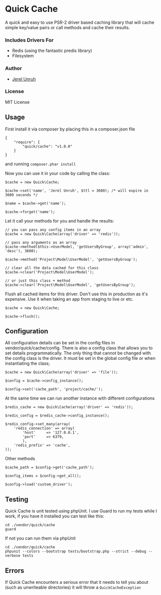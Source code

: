 # Quick Cache

A quick and easy to use PSR-2 driver based caching library that will cache simple key/value pairs or call methods and cache their results.

### Includes Drivers For

* Redis (using the fantastic predis library)
* Filesystem

### Author

* [Jerel Unruh](http://unruhdesigns.com/)

### License

MIT License

## Usage

First install it via composer by placing this in a composer.json file

	{
		"require": {
		    "quick/cache": "v1.0.0"
		}
	}

and running `composer.phar install`

Now you can use it in your code by calling the class:

	$cache = new Quick\Cache;

	$cache->set('name', 'Jerel Unruh', $ttl = 3600); /* will expire in 3600 seconds */

	$name = $cache->get('name');

	$cache->forget('name');

Let it call your methods for you and handle the results:

	// you can pass any config items in an array
	$cache = new Quick\Cache(array('driver' => 'redis'));

	// pass any arguments as an array
	$cache->method($this->UserModel, 'getUsersByGroup', array('admin', 'desc'), 3600);

	$cache->method('Project\Model\UserModel', 'getUsersByGroup');

	// clear all the data cached for this class
	$cache->clear('Project\Model\UserModel');

	// or just this class + method
	$cache->clear('Project\Model\UserModel', 'getUsersByGroup');

Flush all cached items for this driver. Don't use this in production as it's expensive. Use it when taking an app from staging to live or etc.

	$cache = new Quick\Cache;

	$cache->flush();

## Configuration

All configuration details can be set in the config files in vendor/quick/cache/config. There is also a config class that allows you to set details programmatically. The only thing that cannot be changed with the config class is the driver. It must be set in the global config file or when instantiating the class;

	$cache = new Quick\Cache(array('driver' => 'file'));

	$config = $cache->config_instance();

	$config->set('cache_path', 'project/cache/');

At the same time we can run another instance with different configurations

	$redis_cache = new Quick\Cache(array('driver' => 'redis'));

	$redis_config = $redis_cache->config_instance();

	$redis_config->set_many(array(
		'redis_connection' => array(
			'host'     => '127.0.0.1',
			'port'     => 6379,
			),
		'redis_prefix' => 'cache',
	));

Other methods

	$cache_path = $config->get('cache_path');

	$config_items = $config->get_all();

	$config->load('custom_driver');

## Testing

Quick Cache is unit tested using phpUnit. I use Guard to run my tests while I work, if you have it installed you can test like this:

	cd ./vendor/quick/cache
	guard

If not you can run them via phpUnit

	cd ./vendor/quick/cache
	phpunit --colors --bootstrap tests/bootstrap.php --strict --debug --verbose tests

## Errors

If Quick Cache encounters a serious error that it needs to tell you about (such as unwriteable directories) it will throw a `QuickCacheException`